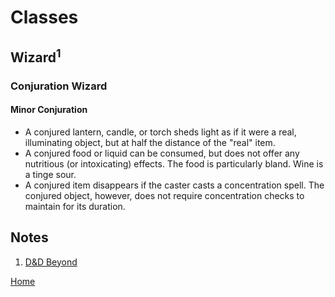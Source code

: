 Classes
======

## Wizard<sup>1</sup>
### Conjuration Wizard
#### Minor Conjuration
  * A conjured lantern, candle, or torch sheds light as if it were a real, illuminating object, but at half the distance of the "real" item.
  * A conjured food or liquid can be consumed, but does not offer any nutritious (or intoxicating) effects. The food is particularly bland. Wine is a tinge sour.
  * A conjured item disappears if the caster casts a concentration spell. The conjured object, however, does not require concentration checks to maintain for its duration.

## Notes
 1. [D&D Beyond](https://www.dndbeyond.com/classes/wizard)

[Home](index.md)